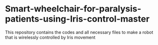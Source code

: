 # Smart-wheelchair-for-paralysis-patients-using-Iris-control-master
This repository contains the codes and all necessary files to make a robot that is wirelessly controlled by Iris movement
